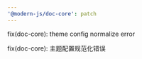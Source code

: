 ```yaml
---
'@modern-js/doc-core': patch
---
```


fix(doc-core): theme config normalize error

fix(doc-core): 主题配置规范化错误
